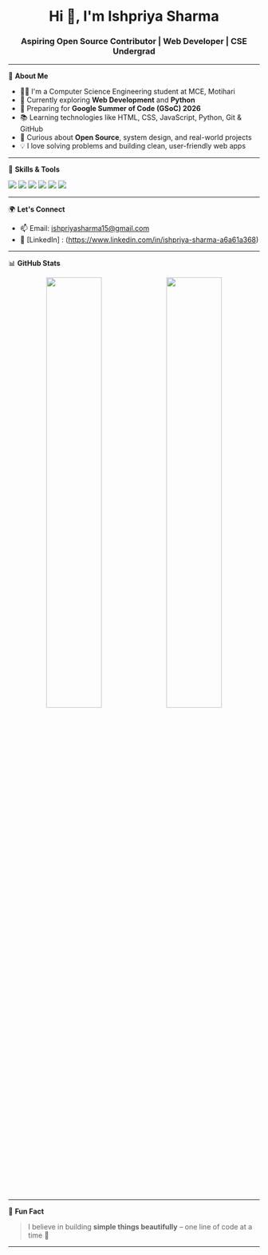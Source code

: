 <h1 align="center">Hi 👋, I'm Ishpriya Sharma</h1>
<h3 align="center">Aspiring Open Source Contributor | Web Developer | CSE Undergrad</h3>

---

🌟 **About Me**
- 👩‍💻 I'm a Computer Science Engineering student at MCE, Motihari  
- 🔭 Currently exploring **Web Development** and **Python**  
- 🎯 Preparing for **Google Summer of Code (GSoC) 2026**  
- 📚 Learning technologies like HTML, CSS, JavaScript, Python, Git & GitHub  
- 🌱 Curious about **Open Source**, system design, and real-world projects  
- 💡 I love solving problems and building clean, user-friendly web apps  

---

📌 **Skills & Tools**
<p>
  <img src="https://img.shields.io/badge/HTML5-E34F26?style=flat&logo=html5&logoColor=white" />
  <img src="https://img.shields.io/badge/CSS3-1572B6?style=flat&logo=css3&logoColor=white" />
  <img src="https://img.shields.io/badge/JavaScript-F7DF1E?style=flat&logo=javascript&logoColor=black" />
  <img src="https://img.shields.io/badge/Python-3776AB?style=flat&logo=python&logoColor=white" />
  <img src="https://img.shields.io/badge/Git-F05032?style=flat&logo=git&logoColor=white" />
  <img src="https://img.shields.io/badge/GitHub-181717?style=flat&logo=github&logoColor=white" />
</p>

---

🌍 **Let's Connect**
- 📫 Email: ishpriyasharma15@gmail.com  
- 💼 [LinkedIn] : (https://www.linkedin.com/in/ishpriya-sharma-a6a61a368)

---

📊 **GitHub Stats**
<p align="center">
  <img src="https://github-readme-stats.vercel.app/api?username=Ishpriya-Sharma&show_icons=true&theme=radical" width="47%"/>
  <img src="https://github-readme-streak-stats.herokuapp.com/?user=Ishpriya-Sharma&theme=radical" width="47%"/>
</p>

---

💬 **Fun Fact**
> I believe in building **simple things beautifully** – one line of code at a time 💫

---

<!---
Ishpriya-Sharma/Ishpriya-Sharma is a ✨ special ✨ repository because its `README.md` (this file) appears on your GitHub profile.
You can click the Preview link to take a look at your changes.
--->
